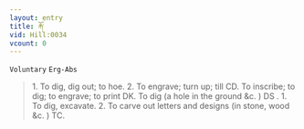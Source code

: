 ```yaml
---
layout: entry
title: རྐོ་
vid: Hill:0034
vcount: 0
---
```

`Voluntary` `Erg-Abs`
> 1\.
 To dig, dig out; to hoe\.
 2\.
 To engrave; turn up; till CD\.
To inscribe; to dig; to engrave; to print DK\.
To dig (a hole in the ground &c\.
) DS \.
1\.
 To dig, excavate\.
 2\.
 To carve out letters and designs (in stone, wood &c\.
) TC\.

